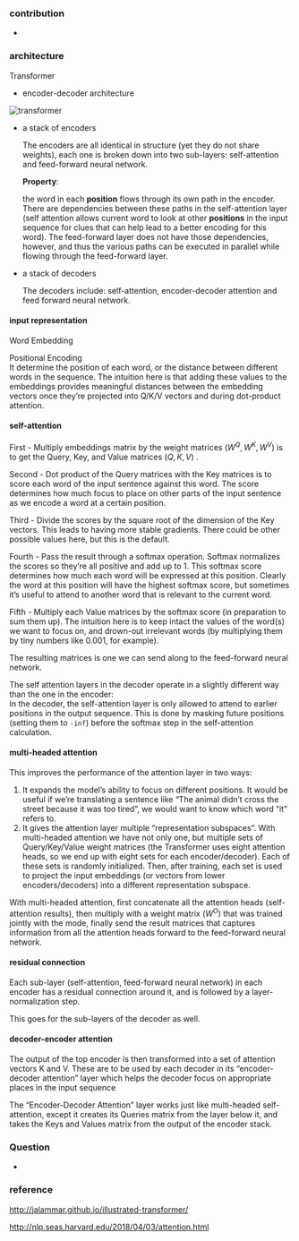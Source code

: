 ### contribution

+ 





### architecture

Transformer

+ encoder-decoder architecture

![transformer](https://github.com/bifeng/nlp_paper_notes/raw/master/image/transformer.png)

+ a stack of encoders

  The encoders are all identical in structure (yet they do not share weights), each one is broken down into two sub-layers: self-attention and feed-forward neural network.

  **Property**:

  the word in each **position** flows through its own path in the encoder. There are dependencies between these paths in the self-attention layer (self attention allows current word to look at other **positions** in the input sequence for clues that can help lead to a better encoding for this word). The feed-forward layer does not have those dependencies, however, and thus the various paths can be executed in parallel while flowing through the feed-forward layer.

+ a stack of decoders

  The decoders include: self-attention, encoder-decoder attention and feed forward neural network.


#### input representation

Word Embedding

Positional Encoding<br>It determine the position of each word, or the distance between different words in the sequence. The intuition here is that adding these values to the embeddings provides meaningful distances between the embedding vectors once they’re projected into Q/K/V vectors and during dot-product attention.



#### self-attention

First - Multiply embeddings matrix by the weight matrices ($W^Q,W^K,W^V$) is to get the Query, Key, and Value matrices ($Q,K,V$) .

Second - Dot product of the Query matrices with the Key matrices is to score each word of the input sentence against this word. The score determines how much focus to place on other parts of the input sentence as we encode a word at a certain position. 

Third  - Divide the scores by the square root of the dimension of the Key vectors. This leads to having more stable gradients. There could be other possible values here, but this is the default.

Fourth - Pass the result through a softmax operation. Softmax normalizes the scores so they’re all positive and add up to 1. This softmax score determines how much each word will be expressed at this position. Clearly the word at this position will have the highest softmax score, but sometimes it’s useful to attend to another word that is relevant to the current word.

Fifth - Multiply each Value matrices by the softmax score (in preparation to sum them up). The intuition here is to keep intact the values of the word(s) we want to focus on, and drown-out irrelevant words (by multiplying them by tiny numbers like 0.001, for example).

The resulting matrices is one we can send along to the feed-forward neural network.



The self attention layers in the decoder operate in a slightly different way than the one in the encoder:<br>In the decoder, the self-attention layer is only allowed to attend to earlier positions in the output sequence. This is done by masking future positions (setting them to `-inf`) before the softmax step in the self-attention calculation.

#### multi-headed attention

This improves the performance of the attention layer in two ways:

1. It expands the model’s ability to focus on different positions. It would be useful if we’re translating a sentence like “The animal didn’t cross the street because it was too tired”, we would want to know which word “it” refers to.
2. It gives the attention layer multiple “representation subspaces”. With multi-headed attention we have not only one, but multiple sets of Query/Key/Value weight matrices (the Transformer uses eight attention heads, so we end up with eight sets for each encoder/decoder). Each of these sets is randomly initialized. Then, after training, each set is used to project the input embeddings (or vectors from lower encoders/decoders) into a different representation subspace.



With multi-headed attention, first concatenate all the attention heads (self-attention results), then multiply with a weight matrix ($W^O$) that was trained jointly with the mode, finally send the result matrices that captures information from all the attention heads forward to the feed-forward neural network. 



#### residual connection

Each sub-layer (self-attention, feed-forward neural network) in each encoder has a residual connection around it, and is followed by a layer-normalization step.

This goes for the sub-layers of the decoder as well.



#### decoder-encoder attention

The output of the top encoder is then transformed into a set of attention vectors K and V. These are to be used by each decoder in its “encoder-decoder attention” layer which helps the decoder focus on appropriate places in the input sequence



The “Encoder-Decoder Attention” layer works just like multi-headed self-attention, except it creates its Queries matrix from the layer below it, and takes the Keys and Values matrix from the output of the encoder stack.

### Question

+ 





### reference

http://jalammar.github.io/illustrated-transformer/

http://nlp.seas.harvard.edu/2018/04/03/attention.html

